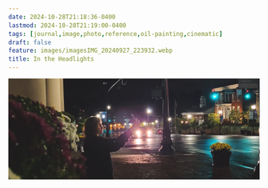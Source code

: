 ```yaml
---
date: 2024-10-28T21:18:36-0400
lastmod: 2024-10-28T21:19:00-0400
tags: [journal,image,photo,reference,oil-painting,cinematic]
draft: false
feature: images/imagesIMG_20240927_223932.webp
title: In the Headlights
---
```


![](IMG_20240927_223932.webp)
